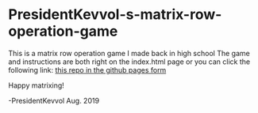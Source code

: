 # PresidentKevvol-s-matrix-row-operation-game

This is a matrix row operation game I made back in high school
The game and instructions are both right on the index.html page or you can click the following link:
[this repo in the github pages form](https://presidentkevvol.github.io/PresidentKevvol-s-matrix-row-operation-game/)

Happy matrixing!

-PresidentKevvol Aug. 2019

